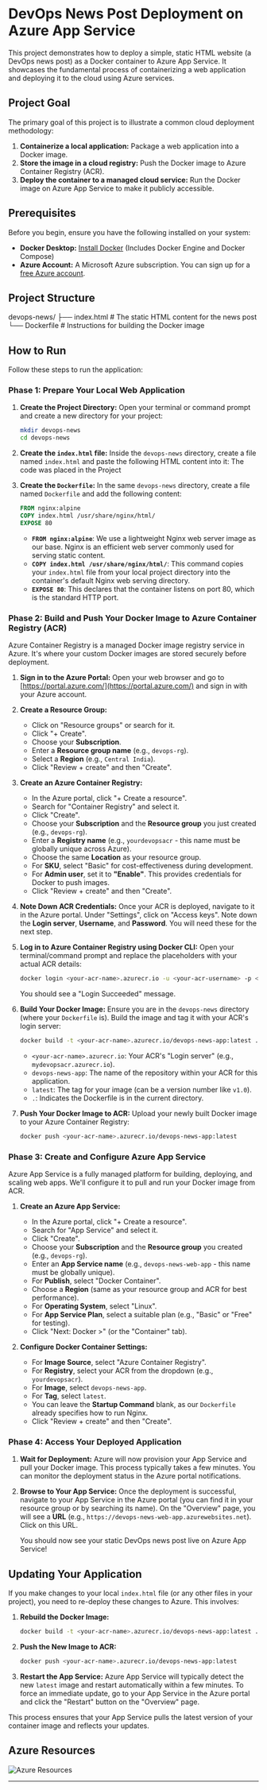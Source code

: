 # DevOps News Post Deployment on Azure App Service

This project demonstrates how to deploy a simple, static HTML website (a DevOps news post) as a Docker container to Azure App Service. It showcases the fundamental process of containerizing a web application and deploying it to the cloud using Azure services.

## Project Goal

The primary goal of this project is to illustrate a common cloud deployment methodology:
1.  **Containerize a local application:** Package a web application into a Docker image.
2.  **Store the image in a cloud registry:** Push the Docker image to Azure Container Registry (ACR).
3.  **Deploy the container to a managed cloud service:** Run the Docker image on Azure App Service to make it publicly accessible.

## Prerequisites

Before you begin, ensure you have the following installed on your system:

* **Docker Desktop:** [Install Docker](https://docs.docker.com/get-docker/) (Includes Docker Engine and Docker Compose)
* **Azure Account:** A Microsoft Azure subscription. You can sign up for a [free Azure account](https://azure.microsoft.com/en-in/free/).

## Project Structure

devops-news/
├── index.html      # The static HTML content for the news post
└── Dockerfile      # Instructions for building the Docker image

## How to Run

Follow these steps to run the application:

### Phase 1: Prepare Your Local Web Application

1.  **Create the Project Directory:**
    Open your terminal or command prompt and create a new directory for your project:

    ```bash
    mkdir devops-news
    cd devops-news
    ```

2.  **Create the `index.html` file:**
    Inside the `devops-news` directory, create a file named `index.html` and paste the following HTML content into it: The code was placed in the Project

3.  **Create the `Dockerfile`:**
    In the same `devops-news` directory, create a file named `Dockerfile` and add the following content:

    ```dockerfile
    FROM nginx:alpine
    COPY index.html /usr/share/nginx/html/
    EXPOSE 80
    ```
    * **`FROM nginx:alpine`**: We use a lightweight Nginx web server image as our base. Nginx is an efficient web server commonly used for serving static content.
    * **`COPY index.html /usr/share/nginx/html/`**: This command copies your `index.html` file from your local project directory into the container's default Nginx web serving directory.
    * **`EXPOSE 80`**: This declares that the container listens on port 80, which is the standard HTTP port.

### Phase 2: Build and Push Your Docker Image to Azure Container Registry (ACR)
Azure Container Registry is a managed Docker image registry service in Azure. It's where your custom Docker images are stored securely before deployment.

1.  **Sign in to the Azure Portal:**
    Open your web browser and go to [https://portal.azure.com/](https://portal.azure.com/) and sign in with your Azure account.

2.  **Create a Resource Group:**
    * Click on "Resource groups" or search for it.
    * Click "+ Create".
    * Choose your **Subscription**.
    * Enter a **Resource group name** (e.g., `devops-rg`).
    * Select a **Region** (e.g., `Central India`).
    * Click "Review + create" and then "Create".

3.  **Create an Azure Container Registry:**
    * In the Azure portal, click "+ Create a resource".
    * Search for "Container Registry" and select it.
    * Click "Create".
    * Choose your **Subscription** and the **Resource group** you just created (e.g., `devops-rg`).
    * Enter a **Registry name** (e.g., `yourdevopsacr` - this name must be globally unique across Azure).
    * Choose the same **Location** as your resource group.
    * For **SKU**, select "Basic" for cost-effectiveness during development.
    * For **Admin user**, set it to **"Enable"**. This provides credentials for Docker to push images.
    * Click "Review + create" and then "Create".

4.  **Note Down ACR Credentials:**
    Once your ACR is deployed, navigate to it in the Azure portal. Under "Settings", click on "Access keys". Note down the **Login server**, **Username**, and **Password**. You will need these for the next step.

5.  **Log in to Azure Container Registry using Docker CLI:**
    Open your terminal/command prompt and replace the placeholders with your actual ACR details:

    ```bash
    docker login <your-acr-name>.azurecr.io -u <your-acr-username> -p <your-acr-password>
    ```
    You should see a "Login Succeeded" message.

6.  **Build Your Docker Image:**
    Ensure you are in the `devops-news` directory (where your `Dockerfile` is). Build the image and tag it with your ACR's login server:

    ```bash
    docker build -t <your-acr-name>.azurecr.io/devops-news-app:latest .
    ```
    * `<your-acr-name>.azurecr.io`: Your ACR's "Login server" (e.g., `mydevopsacr.azurecr.io`).
    * `devops-news-app`: The name of the repository within your ACR for this application.
    * `latest`: The tag for your image (can be a version number like `v1.0`).
    * `.`: Indicates the Dockerfile is in the current directory.

7.  **Push Your Docker Image to ACR:**
    Upload your newly built Docker image to your Azure Container Registry:

    ```bash
    docker push <your-acr-name>.azurecr.io/devops-news-app:latest
    ```

### Phase 3: Create and Configure Azure App Service

Azure App Service is a fully managed platform for building, deploying, and scaling web apps. We'll configure it to pull and run your Docker image from ACR.

1.  **Create an Azure App Service:**
    * In the Azure portal, click "+ Create a resource".
    * Search for "App Service" and select it.
    * Click "Create".
    * Choose your **Subscription** and the **Resource group** you created (e.g., `devops-rg`).
    * Enter an **App Service name** (e.g., `devops-news-web-app` - this name must be globally unique).
    * For **Publish**, select "Docker Container".
    * Choose a **Region** (same as your resource group and ACR for best performance).
    * For **Operating System**, select "Linux".
    * For **App Service Plan**, select a suitable plan (e.g., "Basic" or "Free" for testing).
    * Click "Next: Docker >" (or the "Container" tab).

2.  **Configure Docker Container Settings:**
    * For **Image Source**, select "Azure Container Registry".
    * For **Registry**, select your ACR from the dropdown (e.g., `yourdevopsacr`).
    * For **Image**, select `devops-news-app`.
    * For **Tag**, select `latest`.
    * You can leave the **Startup Command** blank, as our `Dockerfile` already specifies how to run Nginx.
    * Click "Review + create" and then "Create".

### Phase 4: Access Your Deployed Application

1.  **Wait for Deployment:** Azure will now provision your App Service and pull your Docker image. This process typically takes a few minutes. You can monitor the deployment status in the Azure portal notifications.

2.  **Browse to Your App Service:**
    Once the deployment is successful, navigate to your App Service in the Azure portal (you can find it in your resource group or by searching its name). On the "Overview" page, you will see a **URL** (e.g., `https://devops-news-web-app.azurewebsites.net`). Click on this URL.

    You should now see your static DevOps news post live on Azure App Service!

## Updating Your Application

If you make changes to your local `index.html` file (or any other files in your project), you need to re-deploy these changes to Azure. This involves:

1.  **Rebuild the Docker Image:**
    ```bash
    docker build -t <your-acr-name>.azurecr.io/devops-news-app:latest .
    ```

2.  **Push the New Image to ACR:**
    ```bash
    docker push <your-acr-name>.azurecr.io/devops-news-app:latest
    ```

3.  **Restart the App Service:** Azure App Service will typically detect the new `latest` image and restart automatically within a few minutes. To force an immediate update, go to your App Service in the Azure portal and click the "Restart" button on the "Overview" page.

This process ensures that your App Service pulls the latest version of your container image and reflects your updates.

## Azure Resources

![Azure Resources](https://github.com/manoj-2606/My-Projects/blob/8c410e19e2040bd243910af6eda1189b46bb00ff/Project6/Azure%20Resources.png)



---
